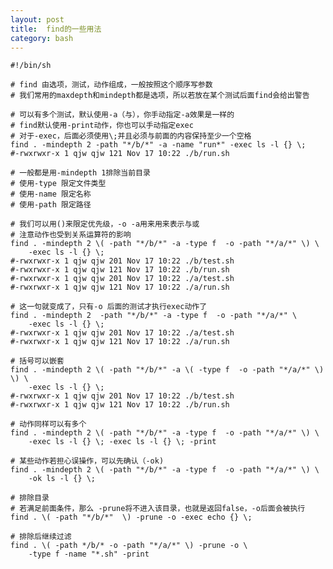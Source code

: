 ```yaml
---
layout: post
title:  find的一些用法
category: bash
---
```


    #!/bin/sh

    # find 由选项，测试，动作组成，一般按照这个顺序写参数
    # 我们常用的maxdepth和mindepth都是选项，所以若放在某个测试后面find会给出警告

    # 可以有多个测试，默认使用-a（与），你手动指定-a效果是一样的
    # find默认使用-print动作，你也可以手动指定exec
    # 对于-exec，后面必须使用\;并且必须与前面的内容保持至少一个空格
    find . -mindepth 2 -path "*/b/*" -a -name "run*" -exec ls -l {} \;
    #-rwxrwxr-x 1 qjw qjw 121 Nov 17 10:22 ./b/run.sh

    # 一般都是用-mindepth 1排除当前目录
    # 使用-type 限定文件类型
    # 使用-name 限定名称
    # 使用-path 限定路径

    # 我们可以用()来限定优先级，-o -a用来用来表示与或
    # 注意动作也受到关系运算符的影响
    find . -mindepth 2 \( -path "*/b/*" -a -type f  -o -path "*/a/*" \) \
        -exec ls -l {} \;
    #-rwxrwxr-x 1 qjw qjw 201 Nov 17 10:22 ./b/test.sh
    #-rwxrwxr-x 1 qjw qjw 121 Nov 17 10:22 ./b/run.sh
    #-rwxrwxr-x 1 qjw qjw 201 Nov 17 10:22 ./a/test.sh
    #-rwxrwxr-x 1 qjw qjw 121 Nov 17 10:22 ./a/run.sh

    # 这一句就变成了，只有-o 后面的测试才执行exec动作了
    find . -mindepth 2  -path "*/b/*" -a -type f  -o -path "*/a/*" \
        -exec ls -l {} \;
    #-rwxrwxr-x 1 qjw qjw 201 Nov 17 10:22 ./a/test.sh
    #-rwxrwxr-x 1 qjw qjw 121 Nov 17 10:22 ./a/run.sh

    # 括号可以嵌套
    find . -mindepth 2 \( -path "*/b/*" -a \( -type f  -o -path "*/a/*" \) \) \
        -exec ls -l {} \;
    #-rwxrwxr-x 1 qjw qjw 201 Nov 17 10:22 ./b/test.sh
    #-rwxrwxr-x 1 qjw qjw 121 Nov 17 10:22 ./b/run.sh

    # 动作同样可以有多个
    find . -mindepth 2 \( -path "*/b/*" -a -type f  -o -path "*/a/*" \) \
        -exec ls -l {} \; -exec ls -l {} \; -print

    # 某些动作若担心误操作，可以先确认（-ok)
    find . -mindepth 2 \( -path "*/b/*" -a -type f  -o -path "*/a/*" \) \
        -ok ls -l {} \;

    # 排除目录
    # 若满足前面条件，那么 -prune将不进入该目录，也就是返回false，-o后面会被执行
    find . \( -path "*/b/*"  \) -prune -o -exec echo {} \;

    # 排除后继续过滤
    find . \( -path */b/* -o -path "*/a/*" \) -prune -o \
        -type f -name "*.sh" -print

